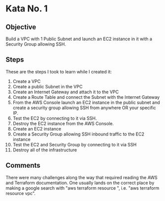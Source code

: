 # Kata No. 1

## Objective 

Build a VPC with 1 Public Subnet and launch an EC2 instance in it with a Security Group allowing
SSH.

## Steps

These are the steps I took to learn while I created it:

1. Create a VPC
2. Create a public Subnet in the VPC
3. Create an Internet Gateway and attach it to the VPC
4. Create a Route Table and connect the Subnet with the Internet Gateway
5. From the AWS Console launch an EC2 instance in the public subnet and create a security group
   allowing SSH from anywhere OR your specific IP. 
6. Test the EC2 by connecting to it via SSH.
7. Destroy the EC2 instance from the AWS Console.
8. Create an EC2 instance
9. Create a Security Group allowing SSH inbound traffic to the EC2 instance
10. Test the EC2 and Security Group by connecting to it via SSH
11. Destroy all of the infrastructure

## Comments

There were many challenges along the way that required reading the AWS and Terraform documentation.
One usually lands on the correct place by making a google search with "aws terraform resource
<resource name>", i.e. "aws terraform resource vpc".
